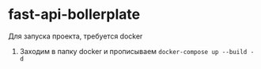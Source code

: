 # fast-api-bollerplate

Для запуска проекта, требуется docker
1) Заходим в папку docker и прописываем `docker-compose up --build -d`
